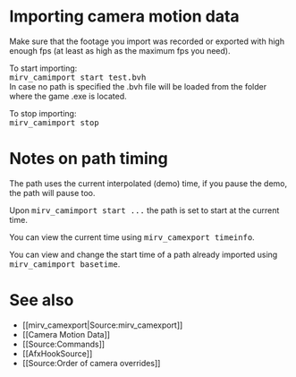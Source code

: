 # Importing camera motion data

Make sure that the footage you import was recorded or exported with high enough fps (at least as high as the maximum fps you need).

To start importing:<br />
<tt>mirv_camimport start test.bvh</tt><br />
In case no path is specified the .bvh file will be loaded from the folder where the game .exe is located.

To stop importing:<br />
<tt>mirv_camimport stop</tt>

# Notes on path timing

The path uses the current interpolated (demo) time, if you pause the demo, the path will pause too.

Upon <tt>mirv_camimport start ...</tt> the path is set to start at the current time.

You can view the current time using <tt>mirv_camexport timeinfo</tt>.

You can view and change the start time of a path already imported using <tt>mirv_camimport basetime</tt>.

# See also

* [[mirv_camexport|Source:mirv_camexport]]
* [[Camera Motion Data]]
* [[Source:Commands]]
* [[AfxHookSource]]
* [[Source:Order of camera overrides]]